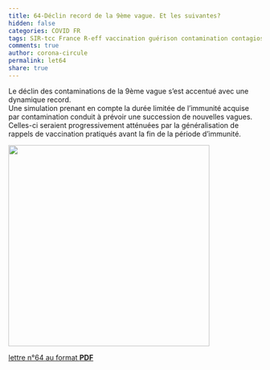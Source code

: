 ```yaml
---
title: 64-Déclin record de la 9ème vague. Et les suivantes?
hidden: false
categories: COVID FR
tags: SIR-tcc France R-eff vaccination guérison contamination contagiosité immunité-acquise
comments: true
author: corona-circule
permalink: let64
share: true
---
```


<link rel="stylesheet" href="../assets/css/style.css">

Le déclin des contaminations de la 9ème vague s’est accentué avec une dynamique record. <br/>
Une simulation prenant en compte la durée limitée de l’immunité acquise par contamination conduit à prévoir une succession de nouvelles vagues. <br/>
Celles-ci seraient progressivement atténuées par la généralisation de rappels de vaccination pratiqués avant la fin de la période d’immunité. <br/>

<img src='/lettres/images/img-64.png' width='400px'/>

[lettre n°64 au format __PDF__](/lettres/resources/pdf/lettre-64.pdf)

